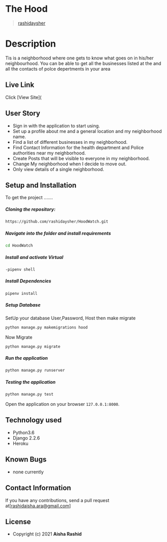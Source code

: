 # The Hood

>[rashidaysher](https://github.com/rashidaysher)  
  
# Description  
Tis is a neighborhood where one gets to know what goes on in his/her neighbourhood. You can be able to get all the businesses listed at the and all the contacts of polce depertments in your area



##  Live Link  
 Click [View Site](

 
## User Story  
  
* Sign in with the application to start using.
* Set up a profile about me and a general location and my neighborhood name.
* Find a list of different businesses in my neighborhood.
* Find Contact Information for the health department and Police authorities near my neighborhood.
* Create Posts that will be visible to everyone in my neighborhood.
* Change My neighborhood when I decide to move out.
* Only view details of a single neighborhood.
  
## Setup and Installation  
To get the project .......  
  
##### Cloning the repository:  
 ```bash 
https://github.com/rashidaysher/HoodWatch.git
```
##### Navigate into the folder and install requirements  
 ```bash 
cd HoodWatch 
```
##### Install and activate Virtual  
 ```bash 
-pipenv shell
```  
##### Install Dependencies  
 ```bash 
 pipenv install 
```  
 ##### Setup Database  
  SetUp your database User,Password, Host then make migrate  
 ```bash 
python manage.py makemigrations hood
 ``` 
 Now Migrate  
 ```bash 
 python manage.py migrate 
```
##### Run the application  
 ```bash 
 python manage.py runserver 
``` 
##### Testing the application  
 ```bash 
 python manage.py test 
```
Open the application on your browser `127.0.0.1:8000`.  
  
 
## Technology used  
  
* Python3.6
* Django 2.2.6
* Heroku
  
  
## Known Bugs  
*  none currently
  
## Contact Information   
If you have any contributions, send a pull request at[rashidaisha.ara@gmail.com]  
  
## License 


* Copyright (c) 2021 **Aisha Rashid**